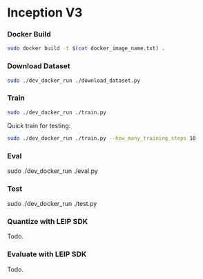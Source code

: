 # Inception V3

### Docker Build

```bash
sudo docker build -t $(cat docker_image_name.txt) .
```

### Download Dataset

```bash
sudo ./dev_docker_run ./download_dataset.py
```

### Train

```bash
sudo ./dev_docker_run ./train.py
```

Quick train for testing:
```bash
sudo ./dev_docker_run ./train.py --how_many_training_steps 10
```

### Eval

sudo ./dev_docker_run ./eval.py

### Test

sudo ./dev_docker_run ./test.py

### Quantize with LEIP SDK
Todo.

### Evaluate with LEIP SDK

Todo.
